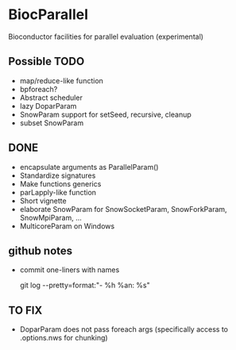 BiocParallel
============

Bioconductor facilities for parallel evaluation (experimental)

Possible TODO
-------------

+ map/reduce-like function
+ bpforeach?
+ Abstract scheduler
+ lazy DoparParam
+ SnowParam support for setSeed, recursive, cleanup
+ subset SnowParam

DONE
----

+ encapsulate arguments as ParallelParam()
+ Standardize signatures
+ Make functions generics
+ parLapply-like function
+ Short vignette
+ elaborate SnowParam for SnowSocketParam, SnowForkParam, SnowMpiParam, ...
+ MulticoreParam on Windows

github notes
------------

+ commit one-liners with names

    git log --pretty=format:"- %h %an: %s"

TO FIX
-------------

+ DoparParam does not pass foreach args 
  (specifically access to .options.nws for chunking)
